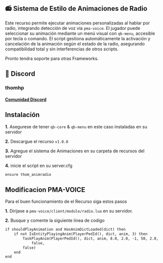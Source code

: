 <h2>📻 Sistema de Estilo de Animaciones de Radio</h2>

Este recurso permite ejecutar animaciones personalizadas al hablar por radio, integrando detección de voz vía `pma-voice`. El jugador puede seleccionar su animación mediante un menú visual con `qb-menu`, accesible por tecla o comando. El script gestiona automáticamente la activación y cancelación de la animación según el estado de la radio, asegurando compatibilidad total y sin interferencias de otros scripts.

Pronto tendra soporte para otras Frameworks.

<h2>👾 Discord
<h3>thomhp</h3>
<h4><a href="https://discord.gg/ufSmtdX6AZ">Comunidad Discord</a></h4>


<h2>Instalación</h2>

**1.** Asegurese de tener `qb-core` & `qb-menu` en este caso instaladas en su servidor

**2.** Descargue el recurso `v1.0.0`

**3.** Agregue el sistema de Animaciones en su carpeta de recursos del servidor

**4.** inicie el script en su server.cfg

```html
ensure thom_animradio
```
<h2>Modificacion PMA-VOICE</h2>

Para el buen funcionamiento de el Recurso siga estos pasos

**1.** Dirijase a `pma-voice/client/module/radio.lua` en su servidor.

**2.** Busque y comente la siguiente linea de codigo
```html
if shouldPlayAnimation and HasAnimDictLoaded(dict) then
	if not IsEntityPlayingAnim(PlayerPedId(), dict, anim, 3) then
		TaskPlayAnim(PlayerPedId(), dict, anim, 8.0, 2.0, -1, 50, 2.0, false,
			false,
		false)
	end
end
```

